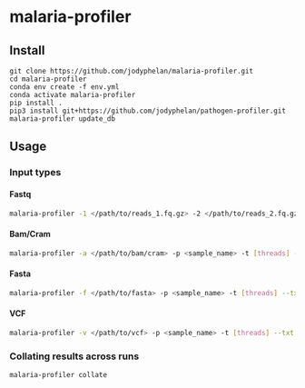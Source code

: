 # malaria-profiler

## Install

```
git clone https://github.com/jodyphelan/malaria-profiler.git
cd malaria-profiler
conda env create -f env.yml 
conda activate malaria-profiler
pip install .
pip3 install git+https://github.com/jodyphelan/pathogen-profiler.git
malaria-profiler update_db
```

## Usage

### Input types

#### Fastq 

```bash
malaria-profiler -1 </path/to/reads_1.fq.gz> -2 </path/to/reads_2.fq.gz> -p <sample_name> -t [threads] --txt 
```

#### Bam/Cram 

```bash
malaria-profiler -a </path/to/bam/cram> -p <sample_name> -t [threads] --txt
```

#### Fasta 

```bash
malaria-profiler -f </path/to/fasta> -p <sample_name> -t [threads] --txt
```

#### VCF 

```bash
malaria-profiler -v </path/to/vcf> -p <sample_name> -t [threads] --txt
```

### Collating results across runs

```bash
malaria-profiler collate 
```